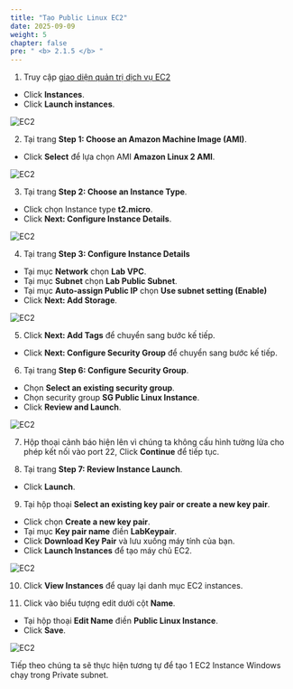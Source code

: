 ```yaml
---
title: "Tạo Public Linux EC2"
date: 2025-09-09
weight: 5
chapter: false
pre: " <b> 2.1.5 </b> "
---
```


1. Truy cập [giao diện quản trị dịch vụ EC2](https://console.aws.amazon.com/ec2/v2/home)

- Click **Instances**.
- Click **Launch instances**.

![EC2](/images/2.prerequisite/027-createec2.png)

2. Tại trang **Step 1: Choose an Amazon Machine Image (AMI)**.

- Click **Select** để lựa chọn AMI **Amazon Linux 2 AMI**.

![EC2](/images/2.prerequisite/028-createec2.png)

3. Tại trang **Step 2: Choose an Instance Type**.

- Click chọn Instance type **t2.micro**.
- Click **Next: Configure Instance Details**.

![EC2](/images/2.prerequisite/029-createec2.png)

4. Tại trang **Step 3: Configure Instance Details**

- Tại mục **Network** chọn **Lab VPC**.
- Tại mục **Subnet** chọn **Lab Public Subnet**.
- Tại mục **Auto-assign Public IP** chọn **Use subnet setting (Enable)**
- Click **Next: Add Storage**.

![EC2](/images/2.prerequisite/030-createec2.png)

5. Click **Next: Add Tags** để chuyển sang bước kế tiếp.

- Click **Next: Configure Security Group** để chuyển sang bước kế tiếp.

6. Tại trang **Step 6: Configure Security Group**.

- Chọn **Select an existing security group**.
- Chọn security group **SG Public Linux Instance**.
- Click **Review and Launch**.

![EC2](/images/2.prerequisite/031-createec2.png)

7. Hộp thoại cảnh báo hiện lên vì chúng ta không cấu hình tường lửa cho phép kết nối vào port 22, Click **Continue** để tiếp tục.

8. Tại trang **Step 7: Review Instance Launch**.

- Click **Launch**.

9. Tại hộp thoại **Select an existing key pair or create a new key pair**.

- Click chọn **Create a new key pair**.
- Tại mục **Key pair name** điền **LabKeypair**.
- Click **Download Key Pair** và lưu xuống máy tính của bạn.
- Click **Launch Instances** để tạo máy chủ EC2.

![EC2](/images/2.prerequisite/032-createec2.png)

10. Click **View Instances** để quay lại danh mục EC2 instances.

11. Click vào biểu tượng edit dưới cột **Name**.

- Tại hộp thoại **Edit Name** điền **Public Linux Instance**.
- Click **Save**.

![EC2](/images/2.prerequisite/033-createec2.png)

Tiếp theo chúng ta sẽ thực hiện tương tự để tạo 1 EC2 Instance Windows chạy trong Private subnet.
